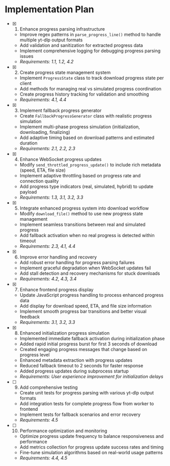 # Implementation Plan

- [x] 1. Enhance progress parsing infrastructure

  - Improve regex patterns in `parse_progress_line()` method to handle multiple yt-dlp output formats
  - Add validation and sanitization for extracted progress data
  - Implement comprehensive logging for debugging progress parsing issues
  - _Requirements: 1.1, 1.2, 4.2_

- [x] 2. Create progress state management system

  - Implement `ProgressState` class to track download progress state per client
  - Add methods for managing real vs simulated progress coordination
  - Create progress history tracking for validation and smoothing
  - _Requirements: 4.1, 4.4_

- [x] 3. Implement fallback progress generator


  - Create `FallbackProgressGenerator` class with realistic progress simulation
  - Implement multi-phase progress simulation (initialization, downloading, finalizing)
  - Add adaptive timing based on download patterns and estimated duration
  - _Requirements: 2.1, 2.2, 2.3_

- [x] 4. Enhance WebSocket progress updates





  - Modify `send_throttled_progress_update()` to include rich metadata (speed, ETA, file size)
  - Implement adaptive throttling based on progress rate and connection quality
  - Add progress type indicators (real, simulated, hybrid) to update payload
  - _Requirements: 1.3, 3.1, 3.2, 3.3_

- [x] 5. Integrate enhanced progress system into download workflow





  - Modify `download_file()` method to use new progress state management
  - Implement seamless transitions between real and simulated progress
  - Add fallback activation when no real progress is detected within timeout
  - _Requirements: 2.3, 4.1, 4.4_

- [x] 6. Improve error handling and recovery





  - Add robust error handling for progress parsing failures
  - Implement graceful degradation when WebSocket updates fail
  - Add stall detection and recovery mechanisms for stuck downloads
  - _Requirements: 4.2, 4.3, 3.4_

- [x] 7. Enhance frontend progress display





  - Update JavaScript progress handling to process enhanced progress data
  - Add display for download speed, ETA, and file size information
  - Implement smooth progress bar transitions and better visual feedback
  - _Requirements: 3.1, 3.2, 3.3_

- [x] 8. Enhanced initialization progress simulation
  - Implemented immediate fallback activation during initialization phase
  - Added rapid initial progress burst for first 3 seconds of download
  - Created engaging progress messages that change based on progress level
  - Enhanced metadata extraction with progress updates
  - Reduced fallback timeout to 2 seconds for faster response
  - Added progress updates during subprocess startup
  - _Requirements: User experience improvement for initialization delays_

- [ ] 9. Add comprehensive testing
  - Create unit tests for progress parsing with various yt-dlp output formats
  - Add integration tests for complete progress flow from worker to frontend
  - Implement tests for fallback scenarios and error recovery
  - _Requirements: 4.5_

- [ ] 10. Performance optimization and monitoring
  - Optimize progress update frequency to balance responsiveness and performance
  - Add metrics collection for progress update success rates and timing
  - Fine-tune simulation algorithms based on real-world usage patterns
  - _Requirements: 4.4, 4.5_